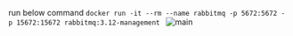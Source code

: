 
run below command
`docker run -it --rm --name rabbitmq -p 5672:5672 -p 15672:15672 rabbitmq:3.12-management
`
![main](https://github.com/svenkatareddy/spring-rabbitmq/actions/workflows/main-push.yaml/badge.svg)

